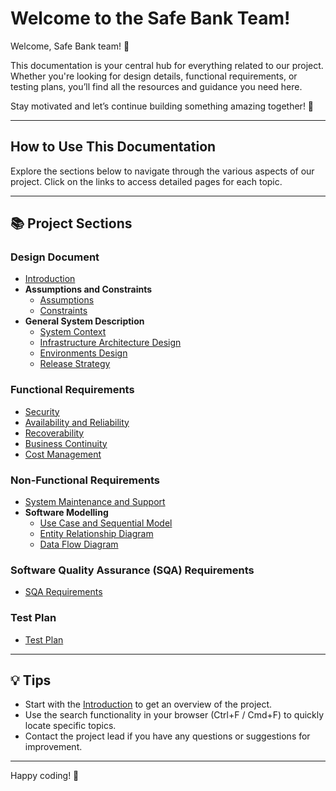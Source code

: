 # Welcome to the Safe Bank Team!

Welcome, Safe Bank team! 🚀

This documentation is your central hub for everything related to our project. Whether you're looking for design details, functional requirements, or testing plans, you’ll find all the resources and guidance you need here. 

Stay motivated and let’s continue building something amazing together! 💪

---

## How to Use This Documentation

Explore the sections below to navigate through the various aspects of our project. Click on the links to access detailed pages for each topic.

---

## 📚 Project Sections

### **Design Document**
- [Introduction](introduction.md)
- **Assumptions and Constraints**
  - [Assumptions](assumptions.md)
  - [Constraints](constraints.md)
- **General System Description**
  - [System Context](system-context.md)
  - [Infrastructure Architecture Design](infrastructure-architecture.md)
  - [Environments Design](environments-design.md)
  - [Release Strategy](release-strategy.md)

### **Functional Requirements**
- [Security](security.md)
- [Availability and Reliability](availability-reliability.md)
- [Recoverability](recoverability.md)
- [Business Continuity](business-continuity.md)
- [Cost Management](cost-management.md)

### **Non-Functional Requirements**
- [System Maintenance and Support](maintenance-support.md)
- **Software Modelling**
  - [Use Case and Sequential Model](use-case-model.md)
  - [Entity Relationship Diagram](entity-relationship-diagram.md)
  - [Data Flow Diagram](data-flow-diagram.md)

### **Software Quality Assurance (SQA) Requirements**
- [SQA Requirements](sqa-requirements.md)

### **Test Plan**
- [Test Plan](test-plan.md)

---

## 💡 Tips
- Start with the [Introduction](introduction.md) to get an overview of the project.
- Use the search functionality in your browser (Ctrl+F / Cmd+F) to quickly locate specific topics.
- Contact the project lead if you have any questions or suggestions for improvement.

---

Happy coding! 🎉
